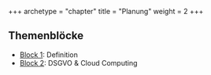+++
archetype = "chapter"
title = "Planung"
weight = 2
+++

## Themenblöcke

- [Block 1](01-definition/): Definition
- [Block 2](02-dsgvo/): DSGVO & Cloud Computing
